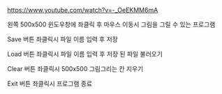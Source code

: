 https://www.youtube.com/watch?v=-_OeEKMM6mA

왼쪽 500x500 윈도우창에 좌클릭 후 마우스 이동시 그림을 그릴 수 있는 프로그램

Save 버튼 좌클릭시 파일 이름 입력 후 저장

Load 버튼 좌클릭시 파일 이름 입력 후 저장 된 파일 불러오기

Clear 버튼 좌클릭시 500x500 그림그리는 칸 지우기

Exit 버튼 좌클릭시 프로그램 종료
